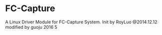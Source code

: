 # FC-Capture
A Linux Driver Module for FC-Capture System.
Init by RoyLuo @2014.12.12
modified by guoju 2016 5 
